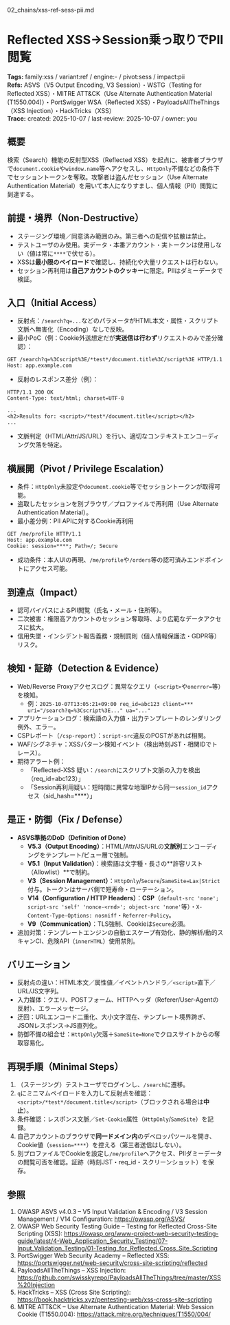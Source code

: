 02_chains/xss-ref-sess-pii.md

# Reflected XSS→Session乗っ取りでPII閲覧
**Tags:** family:xss / variant:ref / engine:- / pivot:sess / impact:pii  
**Refs:** ASVS（V5 Output Encoding, V3 Session）・WSTG（Testing for Reflected XSS）・MITRE ATT&CK（Use Alternate Authentication Material (T1550.004)）・PortSwigger WSA（Reflected XSS）・PayloadsAllTheThings（XSS Injection）・HackTricks（XSS）  
**Trace:** created: 2025-10-07 / last-review: 2025-10-07 / owner: you

## 概要
検索（Search）機能の反射型XSS（Reflected XSS）を起点に、被害者ブラウザで`document.cookie`や`window.name`等へアクセスし、`HttpOnly`不備などの条件下でセッショントークンを奪取。攻撃者は盗んだセッション（Use Alternate Authentication Material）を用いて本人になりすまし、個人情報（PII）閲覧に到達する。

## 前提・境界（Non-Destructive）
- ステージング環境／同意済み範囲のみ。第三者への配信や拡散は禁止。  
- テストユーザのみ使用。実データ・本番アカウント・実トークンは使用しない（値は常に`****`で伏せる）。  
- XSSは**最小限のペイロード**で確認し、持続化や大量リクエストは行わない。  
- セッション再利用は**自己アカウントのクッキー**に限定。PIIはダミーデータで検証。

## 入口（Initial Access）
- 反射点：`/search?q=...`などのパラメータがHTML本文・属性・スクリプト文脈へ無害化（Encoding）なしで反映。  
- 最小PoC（例：Cookie外送想定だが**実送信は行わず**リクエストのみで差分確認）：
```
GET /search?q=%3Cscript%3E/*test*/document.title%3C/script%3E HTTP/1.1
Host: app.example.com
```
- 反射のレスポンス差分（例）：
```
HTTP/1.1 200 OK
Content-Type: text/html; charset=UTF-8

...
<h2>Results for: <script>/*test*/document.title</script></h2>
...
```
- 文脈判定（HTML/Attr/JS/URL）を行い、適切なコンテキストエンコーディング欠落を特定。

## 横展開（Pivot / Privilege Escalation）
- 条件：`HttpOnly`未設定や`document.cookie`等でセッショントークンが取得可能。  
- 盗取したセッションを別ブラウザ／プロファイルで再利用（Use Alternate Authentication Material）。  
- 最小差分例：PII APIに対するCookie再利用
```
GET /me/profile HTTP/1.1
Host: app.example.com
Cookie: session=****; Path=/; Secure
```
- 成功条件：本人UIの再現、`/me/profile`や`/orders`等の認可済みエンドポイントにアクセス可能。

## 到達点（Impact）
- 認可バイパスによるPII閲覧（氏名・メール・住所等）。  
- 二次被害：権限高アカウントのセッション奪取時、より広範なデータアクセスに拡大。  
- 信用失墜・インシデント報告義務・規制罰則（個人情報保護法・GDPR等）リスク。

## 検知・証跡（Detection & Evidence）
- Web/Reverse Proxyアクセスログ：異常なクエリ（`<script>`や`onerror=`等）を検知。  
  - 例：`2025-10-07T13:05:21+09:00 req_id=abc123 client=*** uri="/search?q=%3Cscript%3E..." ua="..."`  
- アプリケーションログ：検索語の入力値・出力テンプレートのレンダリング例外、エラー。  
- CSPレポート（`/csp-report`）：`script-src`違反のPOSTがあれば相関。  
- WAF/シグネチャ：XSSパターン検知イベント（検出時刻JST・相関IDでトレース）。  
- 期待アラート例：  
  - 「Reflected-XSS 疑い：`/search`にスクリプト文脈の入力を検出（req_id=abc123）」  
  - 「Session再利用疑い：短時間に異常な地理IPから同一`session_id`アクセス（sid_hash=****）」

## 是正・防御（Fix / Defense）
- **ASVS準拠のDoD（Definition of Done）**  
  - **V5.3（Output Encoding）**：HTML/Attr/JS/URLの**文脈別**エンコーディングをテンプレート/ビュー層で強制。  
  - **V5.1（Input Validation）**：検索語は文字種・長さの**許容リスト（Allowlist）**で制約。  
  - **V3（Session Management）**：`HttpOnly`/`Secure`/`SameSite=Lax|Strict`付与。トークンはサーバ側で短寿命・ローテーション。  
  - **V14（Configuration / HTTP Headers）**：**CSP**（`default-src 'none'; script-src 'self' 'nonce-<rnd>'; object-src 'none'`等）・`X-Content-Type-Options: nosniff`・`Referrer-Policy`。  
  - **V9（Communication）**：TLS強制、Cookieは`Secure`必須。  
- 追加対策：テンプレートエンジンの自動エスケープ有効化、静的解析/動的スキャンCI、危険API（`innerHTML`）使用禁則。

## バリエーション
- 反射点の違い：HTML本文／属性値／イベントハンドラ／`<script>`直下／URL/JS文字列。  
- 入力媒体：クエリ、POSTフォーム、HTTPヘッダ（Referer/User-Agentの反射）、エラーメッセージ。  
- 迂回：URLエンコード二重化、大小文字混在、テンプレート境界跨ぎ、JSONレスポンス→JS直列化。  
- 防御不備の組合せ：`HttpOnly`欠落＋`SameSite=None`でクロスサイトからの奪取容易化。  

## 再現手順（Minimal Steps）
1) （ステージング）テストユーザでログインし、`/search`に遷移。  
2) `q`にミニマムペイロードを入力して反射点を確認：`<script>/*test*/document.title</script>`（ブロックされる場合は**中止**）。  
3) 条件確認：レスポンス文脈／`Set-Cookie`属性（`HttpOnly`/`SameSite`）を記録。  
4) 自己アカウントのブラウザで**同一ドメイン内**のデベロッパツールを開き、Cookie値（`session=****`）を控える（第三者送信はしない）。  
5) 別プロファイルでCookieを設定し`/me/profile`へアクセス、PIIダミーデータの閲覧可否を確認。証跡（時刻JST・req_id・スクリーンショット）を保存。

## 参照
1. OWASP ASVS v4.0.3 – V5 Input Validation & Encoding / V3 Session Management / V14 Configuration: https://owasp.org/ASVS/  
2. OWASP Web Security Testing Guide – Testing for Reflected Cross-Site Scripting (XSS): https://owasp.org/www-project-web-security-testing-guide/latest/4-Web_Application_Security_Testing/07-Input_Validation_Testing/01-Testing_for_Reflected_Cross_Site_Scripting  
3. PortSwigger Web Security Academy – Reflected XSS: https://portswigger.net/web-security/cross-site-scripting/reflected  
4. PayloadsAllTheThings – XSS Injection: https://github.com/swisskyrepo/PayloadsAllTheThings/tree/master/XSS%20Injection  
5. HackTricks – XSS (Cross Site Scripting): https://book.hacktricks.xyz/pentesting-web/xss-cross-site-scripting  
6. MITRE ATT&CK – Use Alternate Authentication Material: Web Session Cookie (T1550.004): https://attack.mitre.org/techniques/T1550/004/
